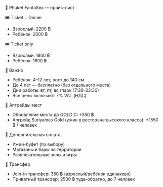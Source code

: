 🐘 Phuket FantaSea — прайс-лист

🎟 Ticket + Dinner
- Взрослый: 2200 ฿
- Ребёнок: 2000 ฿

🎟 Ticket only
- Взрослый: 1800 ฿
- Ребёнок: 1800 ฿

📌 Важно
- Ребёнок: 4–12 лет, рост до 140 см
- До 4 лет — бесплатно (без отдельного места)
- Дни работы: вт, пт, вс (парк 17:30–23:30)
- Все цены включают 7% VAT (НДС)

💎 Апгрейды мест
- Обновление места до GOLD C: +350 ฿
- Апгрейд Suriyamas Gold (ужин в ресторане высокого класса): +1550 ฿ / человек
  
🍴 Дополнительная оплата
- Ужин-буфет (по выбору)
- Магазины и бары на территории
- Развлекательные зоны и игры

🚐 Трансфер
- Join-in трансфер: 350 ฿ (взрослый/ребёнок одинаково)
- Приватный трансфер: 2500 ฿ туда-обратно, до 7 человек

